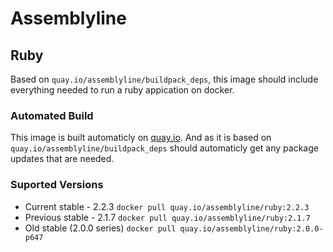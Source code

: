 # Assemblyline
## Ruby
Based on `quay.io/assemblyline/buildpack_deps`, this image should include everything needed to run a ruby appication on docker.

### Automated Build
This image is built automaticly on [quay.io](https://quay.io/repository/assemblyline/ruby). And as it is based on `quay.io/assemblyline/buildpack_deps` should automaticly get any package updates that are needed.

### Suported Versions

* Current stable - 2.2.3
`docker pull quay.io/assemblyline/ruby:2.2.3`
* Previous stable - 2.1.7
`docker pull quay.io/assemblyline/ruby:2.1.7`
* Old stable (2.0.0 series)
`docker pull quay.io/assemblyline/ruby:2.0.0-p647`
